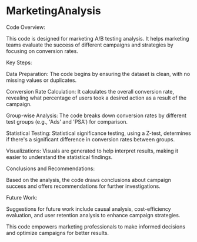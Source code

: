 # MarketingAnalysis

Code Overview:

This code is designed for marketing A/B testing analysis. It helps marketing teams evaluate the success of different campaigns and strategies by focusing on conversion rates.

Key Steps:

Data Preparation: The code begins by ensuring the dataset is clean, with no missing values or duplicates.

Conversion Rate Calculation: It calculates the overall conversion rate, revealing what percentage of users took a desired action as a result of the campaign.

Group-wise Analysis: The code breaks down conversion rates by different test groups (e.g., 'Ads' and 'PSA') for comparison.

Statistical Testing: Statistical significance testing, using a Z-test, determines if there's a significant difference in conversion rates between groups.

Visualizations: Visuals are generated to help interpret results, making it easier to understand the statistical findings.

Conclusions and Recommendations:

Based on the analysis, the code draws conclusions about campaign success and offers recommendations for further investigations.

Future Work:

Suggestions for future work include causal analysis, cost-efficiency evaluation, and user retention analysis to enhance campaign strategies.

This code empowers marketing professionals to make informed decisions and optimize campaigns for better results.
